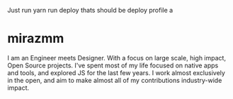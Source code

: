 Just run yarn run deploy thats should be deploy profile a
# mirazmm
I am an Engineer meets Designer. With a focus on large scale, high impact, Open Source projects.  I've spent most of my life focused on native apps and tools, and explored JS for the last few years.  I work almost exclusively in the open, and aim to make almost all of my contributions industry-wide impact.
